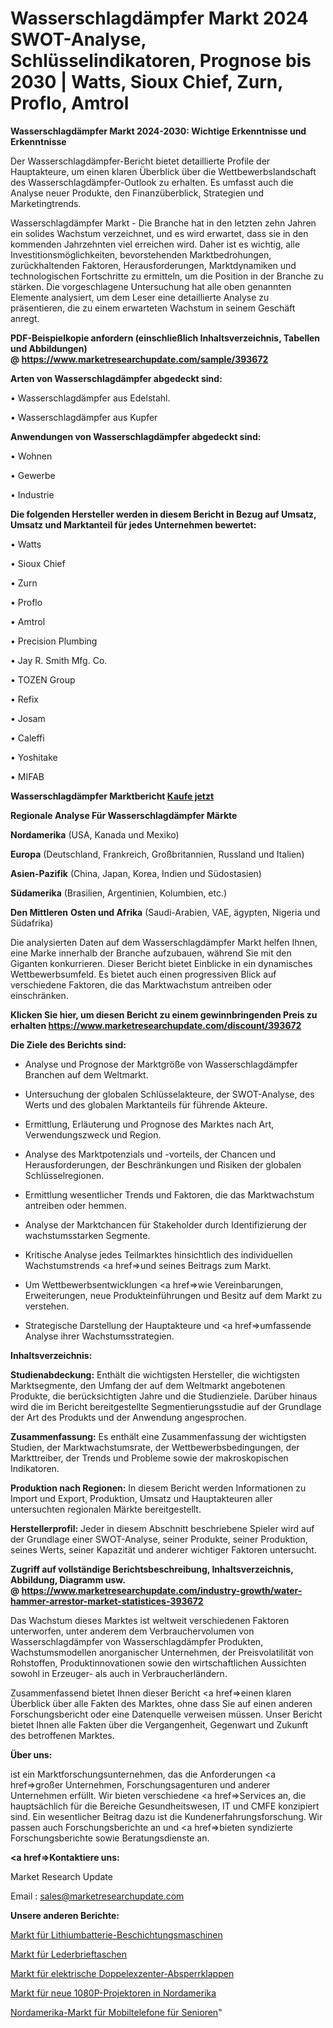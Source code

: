 # Wasserschlagdämpfer Markt 2024 SWOT-Analyse, Schlüsselindikatoren, Prognose bis 2030 | Watts, Sioux Chief, Zurn, Proflo, Amtrol

<strong>Wasserschlagdämpfer Markt 2024-2030: Wichtige Erkenntnisse und Erkenntnisse</strong>

Der Wasserschlagdämpfer-Bericht bietet detaillierte Profile der Hauptakteure, um einen klaren Überblick über die Wettbewerbslandschaft des Wasserschlagdämpfer-Outlook zu erhalten. Es umfasst auch die Analyse neuer Produkte, den Finanzüberblick, Strategien und Marketingtrends.

Wasserschlagdämpfer Markt - Die Branche hat in den letzten zehn Jahren ein solides Wachstum verzeichnet, und es wird erwartet, dass sie in den kommenden Jahrzehnten viel erreichen wird. Daher ist es wichtig, alle Investitionsmöglichkeiten, bevorstehenden Marktbedrohungen, zurückhaltenden Faktoren, Herausforderungen, Marktdynamiken und technologischen Fortschritte zu ermitteln, um die Position in der Branche zu stärken. Die vorgeschlagene Untersuchung hat alle oben genannten Elemente analysiert, um dem Leser eine detaillierte Analyse zu präsentieren, die zu einem erwarteten Wachstum in seinem Geschäft anregt.

<strong><b>PDF-Beispielkopie anfordern (einschließlich Inhaltsverzeichnis, Tabellen und Abbildungen) @ </b></strong><strong><a href=https://www.marketresearchupdate.com/sample/393672><strong>https://www.marketresearchupdate.com/sample/393672</u></a></strong></strong>

<strong>Arten von Wasserschlagdämpfer abgedeckt sind:</strong>

• Wasserschlagdämpfer aus Edelstahl.

• Wasserschlagdämpfer aus Kupfer

<strong>Anwendungen von Wasserschlagdämpfer abgedeckt sind:</strong>

• Wohnen

• Gewerbe

• Industrie

<strong>Die folgenden Hersteller werden in diesem Bericht in Bezug auf Umsatz, Umsatz und Marktanteil für jedes Unternehmen bewertet:</strong>

• Watts

• Sioux Chief

• Zurn

• Proflo

• Amtrol

• Precision Plumbing

• Jay R. Smith Mfg. Co.

• TOZEN Group

• Refix

• Josam

• Caleffi

• Yoshitake

• MIFAB

<strong>Wasserschlagdämpfer Marktbericht <a href=https://www.marketresearchupdate.com/buynow/393672>Kaufe jetzt</a></strong>

<strong>Regionale Analyse Für Wasserschlagdämpfer Märkte</strong>

<strong>Nordamerika</strong> (USA, Kanada und Mexiko)

<strong>Europa</strong> (Deutschland, Frankreich, Großbritannien, Russland und Italien)

<strong>Asien-Pazifik</strong> (China, Japan, Korea, Indien und Südostasien)

<strong>Südamerika</strong> (Brasilien, Argentinien, Kolumbien, etc.)

<strong>Den Mittleren</strong> <strong>Osten und Afrika</strong> (Saudi-Arabien, VAE, ägypten, Nigeria und Südafrika)

Die analysierten Daten auf dem Wasserschlagdämpfer Markt helfen Ihnen, eine Marke innerhalb der Branche aufzubauen, während Sie mit den Giganten konkurrieren. Dieser Bericht bietet Einblicke in ein dynamisches Wettbewerbsumfeld. Es bietet auch einen progressiven Blick auf verschiedene Faktoren, die das Marktwachstum antreiben oder einschränken.

<strong>Klicken Sie hier, um diesen Bericht zu einem gewinnbringenden Preis zu erhalten
</strong><strong><a href=https://www.marketresearchupdate.com/discount/393672>https://www.marketresearchupdate.com/discount/393672</b></u></strong></a>

<strong>Die Ziele des Berichts sind:</strong>

- Analyse und Prognose der Marktgröße von Wasserschlagdämpfer Branchen auf dem Weltmarkt.

- Untersuchung der globalen Schlüsselakteure, der SWOT-Analyse, des Werts und des globalen Marktanteils für führende Akteure.

- Ermittlung, Erläuterung und Prognose des Marktes nach Art, Verwendungszweck und Region.

- Analyse des Marktpotenzials und -vorteils, der Chancen und Herausforderungen, der Beschränkungen und Risiken der globalen Schlüsselregionen.

- Ermittlung wesentlicher Trends und Faktoren, die das Marktwachstum antreiben oder hemmen.

- Analyse der Marktchancen für Stakeholder durch Identifizierung der wachstumsstarken Segmente.

- Kritische Analyse jedes Teilmarktes hinsichtlich des individuellen Wachstumstrends <a href=>und</a> seines Beitrags zum Markt.

- Um Wettbewerbsentwicklungen <a href=>wie</a> Vereinbarungen, Erweiterungen, neue Produkteinführungen und Besitz auf dem Markt zu verstehen.

- Strategische Darstellung der Hauptakteure und <a href=>umfas</a>sende Analyse ihrer Wachstumsstrategien.

<strong>Inhaltsverzeichnis:</strong>

<strong>Studienabdeckung:</strong> Enthält die wichtigsten Hersteller, die wichtigsten Marktsegmente, den Umfang der auf dem Weltmarkt angebotenen Produkte, die berücksichtigten Jahre und die Studienziele. Darüber hinaus wird die im Bericht bereitgestellte Segmentierungsstudie auf der Grundlage der Art des Produkts und der Anwendung angesprochen.

<strong>Zusammenfassung:</strong> Es enthält eine Zusammenfassung der wichtigsten Studien, der Marktwachstumsrate, der Wettbewerbsbedingungen, der Markttreiber, der Trends und Probleme sowie der makroskopischen Indikatoren.

<strong>Produktion nach Regionen:</strong> In diesem Bericht werden Informationen zu Import und Export, Produktion, Umsatz und Hauptakteuren aller untersuchten regionalen Märkte bereitgestellt.

<strong>Herstellerprofil:</strong> Jeder in diesem Abschnitt beschriebene Spieler wird auf der Grundlage einer SWOT-Analyse, seiner Produkte, seiner Produktion, seines Werts, seiner Kapazität und anderer wichtiger Faktoren untersucht.

<strong><b>Zugriff auf vollständige Berichtsbeschreibung, Inhaltsverzeichnis, Abbildung, Diagramm usw. @ </b></strong><strong><a href=https://www.marketresearchupdate.com/industry-growth/water-hammer-arrestor-market-statistices-393672>https://www.marketresearchupdate.com/industry-growth/water-hammer-arrestor-market-statistices-393672</a></strong>

Das Wachstum dieses Marktes ist weltweit verschiedenen Faktoren unterworfen, unter anderem dem Verbrauchervolumen von Wasserschlagdämpfer von Wasserschlagdämpfer Produkten, Wachstumsmodellen anorganischer Unternehmen, der Preisvolatilität von Rohstoffen, Produktinnovationen sowie den wirtschaftlichen Aussichten sowohl in Erzeuger- als auch in Verbraucherländern.

Zusammenfassend bietet Ihnen dieser Bericht <a href=>einen</a> klaren Überblick über alle Fakten des Marktes, ohne dass Sie auf einen anderen Forschungsbericht oder eine Datenquelle verweisen müssen. Unser Bericht bietet Ihnen alle Fakten über die Vergangenheit, Gegenwart und Zukunft des betroffenen Marktes.

<strong>Über uns:</strong>

 ist ein Marktforschungsunternehmen, das die Anforderungen <a href=>großer</a> Unternehmen, Forschungsagenturen und anderer Unternehmen erfüllt. Wir bieten verschiedene <a href=>Services</a> an, die hauptsächlich für die Bereiche Gesundheitswesen, IT und CMFE konzipiert sind. Ein wesentlicher Beitrag dazu ist die Kundenerfahrungsforschung. Wir passen auch Forschungsberichte an und <a href=>bieten</a> syndizierte Forschungsberichte sowie Beratungsdienste an.

<strong><a href=>Kontaktiere uns:</a></strong>

Market Research Update

Email : sales@marketresearchupdate.com

<strong>Unsere anderen Berichte:</strong>

<a href=https://www.linkedin.com/pulse/lithium-battery-coating-machine-market-2023>Markt für Lithiumbatterie-Beschichtungsmaschinen</a>

<a href=https://www.linkedin.com/pulse/leather-wallet-market-size-emerging-trends-consumption>Markt für Lederbrieftaschen</a>

<a href=https://www.linkedin.com/pulse/electric-double-eccentric-butterfly-valve-market-sizing>Markt für elektrische Doppelexzenter-Absperrklappen</a>

<a href=https://www.linkedin.com/pulse/north-america-new-1080p-projector-market-current>Markt für neue 1080P-Projektoren in Nordamerika</a>

<a href=https://www.linkedin.com/pulse/north-america-cell-phones-seniors-market-2023-2030>Nordamerika-Markt für Mobiltelefone für Senioren</a>"
